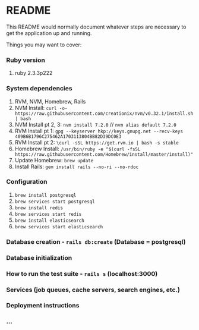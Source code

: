 # README

This README would normally document whatever steps are necessary to get the
application up and running.

Things you may want to cover:

### Ruby version
1. ruby 2.3.3p222

### System dependencies
1. RVM, NVM, Homebrew, Rails
2. NVM Install: `curl -o- https://raw.githubusercontent.com/creationix/nvm/v0.32.1/install.sh | bash`
3. NVM Install pt 2, 3: `nvm install 7.2.0` // `nvm alias default 7.2.0`
4. RVM Install pt 1: `gpg --keyserver hkp://keys.gnupg.net --recv-keys 409B6B1796C275462A1703113804BB82D39DC0E3`
5. RVM Install pt 2: `\curl -sSL https://get.rvm.io | bash -s stable`
6. Homebrew Install: `/usr/bin/ruby -e "$(curl -fsSL https://raw.githubusercontent.com/Homebrew/install/master/install)"`
7. Update Homebrew: `brew update`
8. Install Rails: `gem install rails --no-ri --no-rdoc`


### Configuration
1. `brew install postgresql`
2. `brew services start postgresql`
3. `brew install redis`
4. `brew services start redis`
5. `brew install elasticsearch`
6. `brew services start elasticsearch`

### Database creation - `rails db:create` (Database = postgresql)

### Database initialization

### How to run the test suite - `rails s` (localhost:3000)

### Services (job queues, cache servers, search engines, etc.)

### Deployment instructions

### ...
